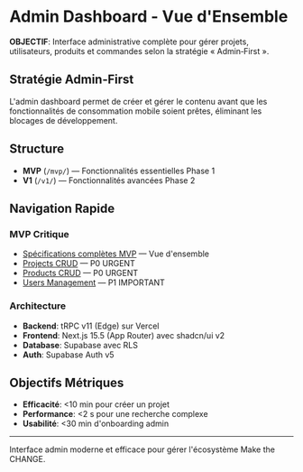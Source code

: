 # Admin Dashboard - Vue d'Ensemble

**OBJECTIF**: Interface administrative complète pour gérer projets, utilisateurs, produits et commandes selon la stratégie « Admin‑First ».

## Stratégie Admin‑First

L'admin dashboard permet de créer et gérer le contenu avant que les fonctionnalités de consommation mobile soient prêtes, éliminant les blocages de développement.

## Structure

- **MVP** (`/mvp/`) — Fonctionnalités essentielles Phase 1
- **V1** (`/v1/`) — Fonctionnalités avancées Phase 2

## Navigation Rapide

### MVP Critique
- [Spécifications complètes MVP](./mvp/README.md) — Vue d'ensemble
- [Projects CRUD](./mvp/projects/projects.md) — P0 URGENT
- [Products CRUD](./mvp/products/products.md) — P0 URGENT
- [Users Management](./mvp/users/users.md) — P1 IMPORTANT

### Architecture
- **Backend**: tRPC v11 (Edge) sur Vercel
- **Frontend**: Next.js 15.5 (App Router) avec shadcn/ui v2
- **Database**: Supabase avec RLS
- **Auth**: Supabase Auth v5

## Objectifs Métriques

- **Efficacité**: <10 min pour créer un projet
- **Performance**: <2 s pour une recherche complexe
- **Usabilité**: <30 min d'onboarding admin

---

Interface admin moderne et efficace pour gérer l'écosystème Make the CHANGE.

